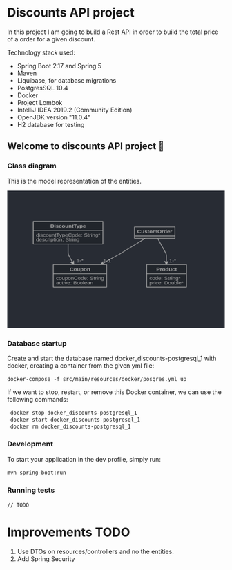 # Discounts API project

In this project I am going to build a Rest API in order to build the total price of a order for a given discount.

Technology stack used:

- Spring Boot 2.17 and Spring 5
- Maven
- Liquibase, for database migrations
- PostgresSQL 10.4
- Docker
- Project Lombok
- IntelliJ IDEA 2019.2 (Community Edition)
- OpenJDK version "11.0.4" 
- H2 database for testing

## Welcome to discounts API project 🚀

### Class diagram
This is the model representation of the entities.

![alt text](./class-diagram.png "Logo Title Text 1")

### Database startup
Create and start the database named docker_discounts-postgresql_1 with docker, creating a container from the given yml file:

    docker-compose -f src/main/resources/docker/posgres.yml up

If we want to stop, restart, or remove this Docker container, we can use the following commands:

     docker stop docker_discounts-postgresql_1
     docker start docker_discounts-postgresql_1
     docker rm docker_discounts-postgresql_1

### Development

To start your application in the dev profile, simply run:

    mvn spring-boot:run
    
### Running tests

    // TODO
    
    
# Improvements TODO

1. Use DTOs on resources/controllers and no the entities.
2. Add Spring Security
